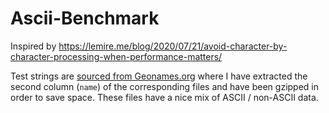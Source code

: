 # Ascii-Benchmark
Inspired by https://lemire.me/blog/2020/07/21/avoid-character-by-character-processing-when-performance-matters/

Test strings are [sourced from Geonames.org](https://download.geonames.org/export/dump/) where I have extracted the second column (`name`) of the corresponding files and have been gzipped in order to save space. These files have a nice mix of ASCII / non-ASCII data.